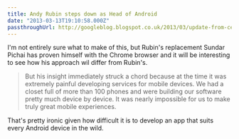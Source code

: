 ```yaml
---
title: Andy Rubin steps down as Head of Android
date: "2013-03-13T19:10:58.000Z"
passthroughUrl: http://googleblog.blogspot.co.uk/2013/03/update-from-ceo.html
---
```


I'm not entirely sure what to make of this, but Rubin's replacement Sundar Pichai has proven himself with the Chrome browser and it will be interesting to see how his approach wil differ from Rubin's.

> But his insight immediately struck a chord because at the time it was extremely painful developing services for mobile devices. We had a closet full of more than 100 phones and were building our software pretty much device by device. It was nearly impossible for us to make truly great mobile experiences.

That's pretty ironic given how difficult it is to develop an app that suits every Android device in the wild.